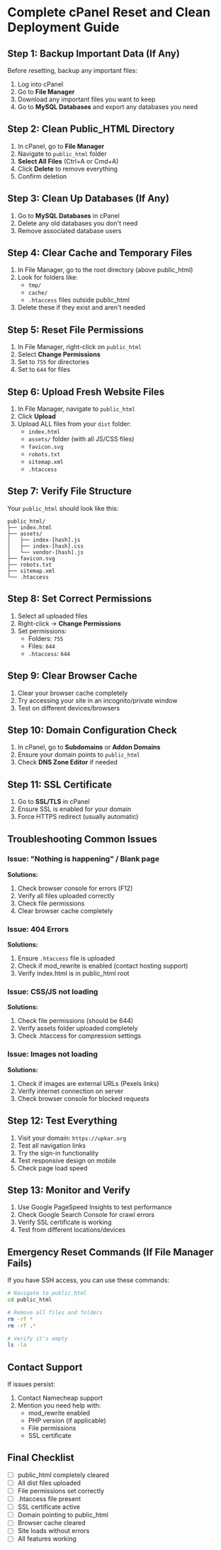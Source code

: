 # Complete cPanel Reset and Clean Deployment Guide

## Step 1: Backup Important Data (If Any)
Before resetting, backup any important files:
1. Log into cPanel
2. Go to **File Manager**
3. Download any important files you want to keep
4. Go to **MySQL Databases** and export any databases you need

## Step 2: Clean Public_HTML Directory
1. In cPanel, go to **File Manager**
2. Navigate to `public_html` folder
3. **Select All Files** (Ctrl+A or Cmd+A)
4. Click **Delete** to remove everything
5. Confirm deletion

## Step 3: Clean Up Databases (If Any)
1. Go to **MySQL Databases** in cPanel
2. Delete any old databases you don't need
3. Remove associated database users

## Step 4: Clear Cache and Temporary Files
1. In File Manager, go to the root directory (above public_html)
2. Look for folders like:
   - `tmp/`
   - `cache/`
   - `.htaccess` files outside public_html
3. Delete these if they exist and aren't needed

## Step 5: Reset File Permissions
1. In File Manager, right-click on `public_html`
2. Select **Change Permissions**
3. Set to `755` for directories
4. Set to `644` for files

## Step 6: Upload Fresh Website Files
1. In File Manager, navigate to `public_html`
2. Click **Upload**
3. Upload ALL files from your `dist` folder:
   - `index.html`
   - `assets/` folder (with all JS/CSS files)
   - `favicon.svg`
   - `robots.txt`
   - `sitemap.xml`
   - `.htaccess`

## Step 7: Verify File Structure
Your `public_html` should look like this:
```
public_html/
├── index.html
├── assets/
│   ├── index-[hash].js
│   ├── index-[hash].css
│   └── vendor-[hash].js
├── favicon.svg
├── robots.txt
├── sitemap.xml
└── .htaccess
```

## Step 8: Set Correct Permissions
1. Select all uploaded files
2. Right-click → **Change Permissions**
3. Set permissions:
   - Folders: `755`
   - Files: `644`
   - `.htaccess`: `644`

## Step 9: Clear Browser Cache
1. Clear your browser cache completely
2. Try accessing your site in an incognito/private window
3. Test on different devices/browsers

## Step 10: Domain Configuration Check
1. In cPanel, go to **Subdomains** or **Addon Domains**
2. Ensure your domain points to `public_html`
3. Check **DNS Zone Editor** if needed

## Step 11: SSL Certificate
1. Go to **SSL/TLS** in cPanel
2. Ensure SSL is enabled for your domain
3. Force HTTPS redirect (usually automatic)

## Troubleshooting Common Issues

### Issue: "Nothing is happening" / Blank page
**Solutions:**
1. Check browser console for errors (F12)
2. Verify all files uploaded correctly
3. Check file permissions
4. Clear browser cache completely

### Issue: 404 Errors
**Solutions:**
1. Ensure `.htaccess` file is uploaded
2. Check if mod_rewrite is enabled (contact hosting support)
3. Verify index.html is in public_html root

### Issue: CSS/JS not loading
**Solutions:**
1. Check file permissions (should be 644)
2. Verify assets folder uploaded completely
3. Check .htaccess for compression settings

### Issue: Images not loading
**Solutions:**
1. Check if images are external URLs (Pexels links)
2. Verify internet connection on server
3. Check browser console for blocked requests

## Step 12: Test Everything
1. Visit your domain: `https://upkar.org`
2. Test all navigation links
3. Try the sign-in functionality
4. Test responsive design on mobile
5. Check page load speed

## Step 13: Monitor and Verify
1. Use Google PageSpeed Insights to test performance
2. Check Google Search Console for crawl errors
3. Verify SSL certificate is working
4. Test from different locations/devices

## Emergency Reset Commands (If File Manager Fails)
If you have SSH access, you can use these commands:
```bash
# Navigate to public_html
cd public_html

# Remove all files and folders
rm -rf *
rm -rf .*

# Verify it's empty
ls -la
```

## Contact Support
If issues persist:
1. Contact Namecheap support
2. Mention you need help with:
   - mod_rewrite enabled
   - PHP version (if applicable)
   - File permissions
   - SSL certificate

## Final Checklist
- [ ] public_html completely cleared
- [ ] All dist files uploaded
- [ ] File permissions set correctly
- [ ] .htaccess file present
- [ ] SSL certificate active
- [ ] Domain pointing to public_html
- [ ] Browser cache cleared
- [ ] Site loads without errors
- [ ] All features working